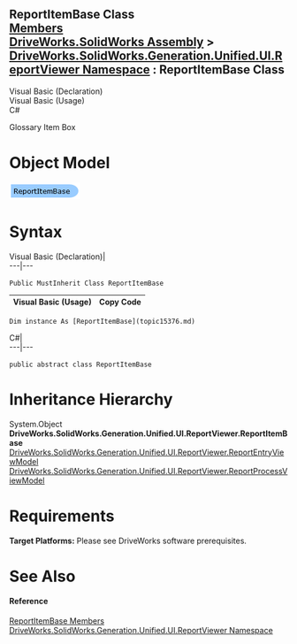 ReportItemBase Class   
[Members](topic15377.md)   
[DriveWorks.SolidWorks Assembly](topic13342.md) > [DriveWorks.SolidWorks.Generation.Unified.UI.ReportViewer Namespace](topic15361.md) : ReportItemBase Class  
---  
  
Visual Basic (Declaration)    
Visual Basic (Usage)    
C# 

Glossary Item Box

# Object Model

![](dotnetdiagramimages/image878.png)

# Syntax

Visual Basic (Declaration)|   
---|---  
      
    
    Public MustInherit Class ReportItemBase   
  
Visual Basic (Usage)| Copy Code  
---|---  
      
    
    Dim instance As [ReportItemBase](topic15376.md)  
  
C#|   
---|---  
      
    
    public abstract class ReportItemBase   
  
# Inheritance Hierarchy

System.Object  
**DriveWorks.SolidWorks.Generation.Unified.UI.ReportViewer.ReportItemBase**  
[DriveWorks.SolidWorks.Generation.Unified.UI.ReportViewer.ReportEntryViewModel](topic15363.md)  
[DriveWorks.SolidWorks.Generation.Unified.UI.ReportViewer.ReportProcessViewModel](topic15390.md)  


# Requirements

**Target Platforms:** Please see DriveWorks software prerequisites.

# See Also

#### Reference

[ReportItemBase Members](topic15377.md)   
[DriveWorks.SolidWorks.Generation.Unified.UI.ReportViewer Namespace](topic15361.md)


